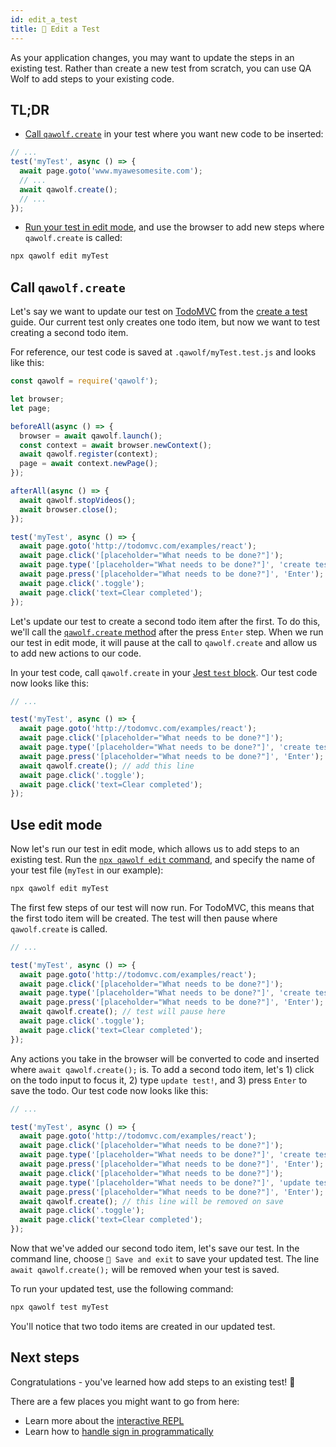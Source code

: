 ```yaml
---
id: edit_a_test
title: 📝 Edit a Test
---
```


As your application changes, you may want to update the steps in an existing test. Rather than create a new test from scratch, you can use QA Wolf to add steps to your existing code.

## TL;DR

- [Call `qawolf.create`](#call-qawolfcreate) in your test where you want new code to be inserted:

```js
// ...
test('myTest', async () => {
  await page.goto('www.myawesomesite.com');
  // ...
  await qawolf.create();
  // ...
});
```

- [Run your test in edit mode](#use-edit-mode), and use the browser to add new steps where `qawolf.create` is called:

```bash
npx qawolf edit myTest
```

## Call `qawolf.create`

Let's say we want to update our test on [TodoMVC](http://todomvc.com/examples/react) from the [create a test](create_a_test) guide. Our current test only creates one todo item, but now we want to test creating a second todo item.

For reference, our test code is saved at `.qawolf/myTest.test.js` and looks like this:

```js
const qawolf = require('qawolf');

let browser;
let page;

beforeAll(async () => {
  browser = await qawolf.launch();
  const context = await browser.newContext();
  await qawolf.register(context);
  page = await context.newPage();
});

afterAll(async () => {
  await qawolf.stopVideos();
  await browser.close();
});

test('myTest', async () => {
  await page.goto('http://todomvc.com/examples/react');
  await page.click('[placeholder="What needs to be done?"]');
  await page.type('[placeholder="What needs to be done?"]', 'create test!');
  await page.press('[placeholder="What needs to be done?"]', 'Enter');
  await page.click('.toggle');
  await page.click('text=Clear completed');
});
```

Let's update our test to create a second todo item after the first. To do this, we'll call the [`qawolf.create` method](api/qawolf/create) after the press `Enter` step. When we run our test in edit mode, it will pause at the call to `qawolf.create` and allow us to add new actions to our code.

In your test code, call `qawolf.create` in your [Jest `test` block](https://jestjs.io/docs/en/api#testname-fn-timeout). Our test code now looks like this:

```js
// ...

test('myTest', async () => {
  await page.goto('http://todomvc.com/examples/react');
  await page.click('[placeholder="What needs to be done?"]');
  await page.type('[placeholder="What needs to be done?"]', 'create test!');
  await page.press('[placeholder="What needs to be done?"]', 'Enter');
  await qawolf.create(); // add this line
  await page.click('.toggle');
  await page.click('text=Clear completed');
});
```

## Use edit mode

Now let's run our test in edit mode, which allows us to add steps to an existing test. Run the [`npx qawolf edit` command](api/cli#npx-qawolf-edit-name), and specify the name of your test file (`myTest` in our example):

```bash
npx qawolf edit myTest
```

The first few steps of our test will now run. For TodoMVC, this means that the first todo item will be created. The test will then pause where `qawolf.create` is called.

```js
// ...

test('myTest', async () => {
  await page.goto('http://todomvc.com/examples/react');
  await page.click('[placeholder="What needs to be done?"]');
  await page.type('[placeholder="What needs to be done?"]', 'create test!');
  await page.press('[placeholder="What needs to be done?"]', 'Enter');
  await qawolf.create(); // test will pause here
  await page.click('.toggle');
  await page.click('text=Clear completed');
});
```

Any actions you take in the browser will be converted to code and inserted where `await qawolf.create();` is. To add a second todo item, let's 1) click on the todo input to focus it, 2) type `update test!`, and 3) press `Enter` to save the todo. Our test code now looks like this:

```js
// ...

test('myTest', async () => {
  await page.goto('http://todomvc.com/examples/react');
  await page.click('[placeholder="What needs to be done?"]');
  await page.type('[placeholder="What needs to be done?"]', 'create test!');
  await page.press('[placeholder="What needs to be done?"]', 'Enter');
  await page.click('[placeholder="What needs to be done?"]');
  await page.type('[placeholder="What needs to be done?"]', 'update test!');
  await page.press('[placeholder="What needs to be done?"]', 'Enter');
  await qawolf.create(); // this line will be removed on save
  await page.click('.toggle');
  await page.click('text=Clear completed');
});
```

Now that we've added our second todo item, let's save our test. In the command line, choose `💾 Save and exit` to save your updated test. The line `await qawolf.create();` will be removed when your test is saved.

To run your updated test, use the following command:

```bash
npx qawolf test myTest
```

You'll notice that two todo items are created in our updated test.

## Next steps

Congratulations - you've learned how add steps to an existing test! 🎉

There are a few places you might want to go from here:

- Learn more about the [interactive REPL](use_the_repl)
- Learn how to [handle sign in programmatically](handle_sign_in)
